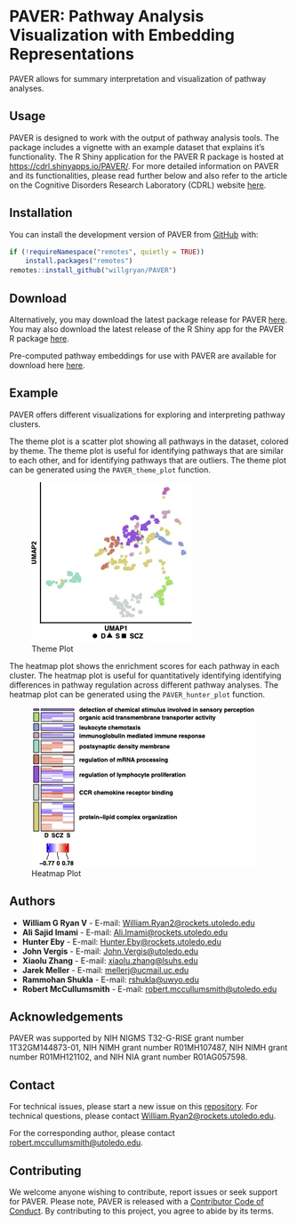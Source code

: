 
<!-- README.md is generated from README.Rmd. Please edit that file -->

# PAVER: Pathway Analysis Visualization with Embedding Representations

<!-- badges: start -->
<!-- badges: end -->

PAVER allows for summary interpretation and visualization of pathway
analyses.

## Usage

PAVER is designed to work with the output of pathway analysis tools. The
package includes a vignette with an example dataset that explains it’s
functionality. The R Shiny application for the PAVER R package is hosted
at <https://cdrl.shinyapps.io/PAVER/>. For more detailed information on
PAVER and its functionalities, please read further below and also refer
to the article on the Cognitive Disorders Research Laboratory (CDRL)
website [here](https://cdrl-ut.org/project/projects_and_posters/paver/).

## Installation

You can install the development version of PAVER from
[GitHub](https://github.com/) with:

``` r
if (!requireNamespace("remotes", quietly = TRUE))
    install.packages("remotes")
remotes::install_github("willgryan/PAVER")
```

## Download

Alternatively, you may download the latest package release for PAVER
[here](https://github.com/willgryan/PAVER/releases/latest). You may also
download the latest release of the R Shiny app for the PAVER R package
[here](https://github.com/willgryan/PAVER_shiny/releases/latest).

Pre-computed pathway embeddings for use with PAVER are available for
download here [here](https://github.com/willgryan/PAVER_embeddings).

## Example

PAVER offers different visualizations for exploring and interpreting
pathway clusters.

The theme plot is a scatter plot showing all pathways in the dataset,
colored by theme. The theme plot is useful for identifying pathways that
are similar to each other, and for identifying pathways that are
outliers. The theme plot can be generated using the `PAVER_theme_plot`
function.

<figure>
<img src="man/figures/README-theme_plot.jpg" alt="Theme Plot" />
<figcaption aria-hidden="true">Theme Plot</figcaption>
</figure>

The heatmap plot shows the enrichment scores for each pathway in each
cluster. The heatmap plot is useful for quantitatively identifying
identifying differences in pathway regulation across different pathway
analyses. The heatmap plot can be generated using the
`PAVER_hunter_plot` function.

<figure>
<img src="man/figures/README-hunter_plot.jpg" alt="Heatmap Plot" />
<figcaption aria-hidden="true">Heatmap Plot</figcaption>
</figure>

## Authors

- **William G Ryan V** - E-mail: <William.Ryan2@rockets.utoledo.edu>
- **Ali Sajid Imami** - E-mail: <Ali.Imami@rockets.utoledo.edu>
- **Hunter Eby** - E-mail: <Hunter.Eby@rockets.utoledo.edu>
- **John Vergis** - E-mail: <John.Vergis@utoledo.edu>
- **Xiaolu Zhang** - E-mail: <xiaolu.zhang@lsuhs.edu>
- **Jarek Meller** - E-mail: <mellerj@ucmail.uc.edu>
- **Rammohan Shukla** - E-mail: <rshukla@uwyo.edu>
- **Robert McCullumsmith** - E-mail: <robert.mccullumsmith@utoledo.edu>

## Acknowledgements

PAVER was supported by NIH NIGMS T32-G-RISE grant number
1T32GM144873-01, NIH NIMH grant number R01MH107487, NIH NIMH grant
number R01MH121102, and NIH NIA grant number R01AG057598.

## Contact

For technical issues, please start a new issue on this
[repository](https://github.com/willgryan/PAVER/issues). For technical
questions, please contact <William.Ryan2@rockets.utoledo.edu>.

For the corresponding author, please contact
<robert.mccullumsmith@utoledo.edu>.

## Contributing

We welcome anyone wishing to contribute, report issues or seek support
for PAVER. Please note, PAVER is released with a [Contributor Code of
Conduct](CODE_OF_CONDUCT.md). By contributing to this project, you agree
to abide by its terms.
